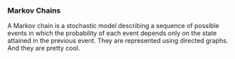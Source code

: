 ### Markov Chains
A Markov chain is a stochastic model describing a sequence of possible events in which the probability of each event depends only on the state attained in the previous event. They are represented using directed graphs. And they are pretty cool.
